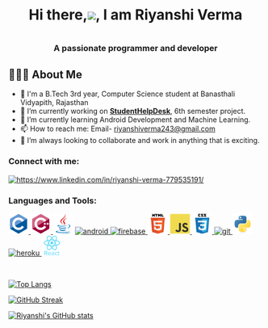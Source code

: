 <h1 align="center"> Hi there,<img src="https://raw.githubusercontent.com/MartinHeinz/MartinHeinz/master/wave.gif" width="30px">, I am Riyanshi Verma<h1>
<h3 align="center">A passionate programmer and developer<h3>
  
##  🙋🏻‍♀️ About Me  

- 🏫 I'm a B.Tech 3rd year, Computer Science student at Banasthali Vidyapith, Rajasthan
- 🔭 I’m currently working on **[StudentHelpDesk](https://github.com/Riyanshi243/StudentHelpDesk)**, 6th semester project.
- 🌱 I’m currently learning Android Development and Machine Learning.
- 📫 How to reach me: Email- riyanshiverma243@gmail.com
- 💞️ I’m always looking to collaborate and work in anything that is exciting.
  
<h3 align="left">Connect with me:</h3>
<p align="left">
<a href="https://www.linkedin.com/in/riyanshi-verma-779535191/" target="blank"><img align="center" src="https://raw.githubusercontent.com/rahuldkjain/github-profile-readme-generator/master/src/images/icons/Social/linked-in-alt.svg" alt="https://www.linkedin.com/in/riyanshi-verma-779535191/" height="30" width="40" /></a>
</p>

<h3 align="left">Languages and Tools:</h3>
<p align="left"> <a href="https://www.cprogramming.com/" target="_blank"> <img src="https://raw.githubusercontent.com/devicons/devicon/master/icons/c/c-original.svg" alt="c" width="40" height="40"/> </a> <a href="https://www.w3schools.com/cpp/" target="_blank"> <img src="https://raw.githubusercontent.com/devicons/devicon/master/icons/cplusplus/cplusplus-original.svg" alt="cplusplus" width="40" height="40"/> </a>  <img src="https://raw.githubusercontent.com/devicons/devicon/master/icons/java/java-original.svg" alt="java" width="40" height="40"/> </a> <a href="https://www.java.com" target="_blank"> <a href="https://developer.android.com/" target="_blank"> <img src="https://www.vectorlogo.zone/logos/android/android-tile.svg" alt="android" width="40" height="40"/> </a> <a href="https://firebase.google.com/" target="_blank"> <img src="https://www.vectorlogo.zone/logos/firebase/firebase-icon.svg" alt="firebase" width="40" height="40"/> </a> <a href="https://www.w3.org/html/" target="_blank"> <img src="https://raw.githubusercontent.com/devicons/devicon/master/icons/html5/html5-original-wordmark.svg" alt="html5" width="40" height="40"/> </a> <a href="https://developer.mozilla.org/en-US/docs/Web/JavaScript" target="_blank"> <img src="https://raw.githubusercontent.com/devicons/devicon/master/icons/javascript/javascript-original.svg" alt="javascript" width="40" height="40"/> </a> <a href="https://www.w3schools.com/css/" target="_blank"> <img src="https://raw.githubusercontent.com/devicons/devicon/master/icons/css3/css3-original-wordmark.svg" alt="css3" width="40" height="40"/> </a> <a href="https://git-scm.com/" target="_blank"> <img src="https://www.vectorlogo.zone/logos/git-scm/git-scm-icon.svg" alt="git" width="40" height="40"/> </a> <a href="https://www.python.org" target="_blank"> <img src="https://raw.githubusercontent.com/devicons/devicon/master/icons/python/python-original.svg" alt="python" width="40" height="40"/> </a> <a href="https://heroku.com" target="_blank"> <img src="https://www.vectorlogo.zone/logos/heroku/heroku-icon.svg" alt="heroku" width="40" height="40"/> </a> <a href="https://reactjs.org/" target="_blank"> <img src="https://raw.githubusercontent.com/devicons/devicon/master/icons/react/react-original-wordmark.svg" alt="react" width="40" height="40"/> </a> </p>
  
  
<br>
  
[![Top Langs](https://github-readme-stats.vercel.app/api/top-langs/?username=Riyanshi243&layout=compact&theme=dark)](https://github.com/Riyanshi243/github-readme-stats)
  
[![GitHub Streak](https://github-readme-streak-stats.herokuapp.com/?user=Riyanshi243&theme=dark)](https://git.io/streak-stats)  
  
[![Riyanshi's GitHub stats](https://github-readme-stats.vercel.app/api?username=Riyanshi243&show_icons=true&theme=dark)](https://github.com/Riyanshi243/github-readme-stats)  
